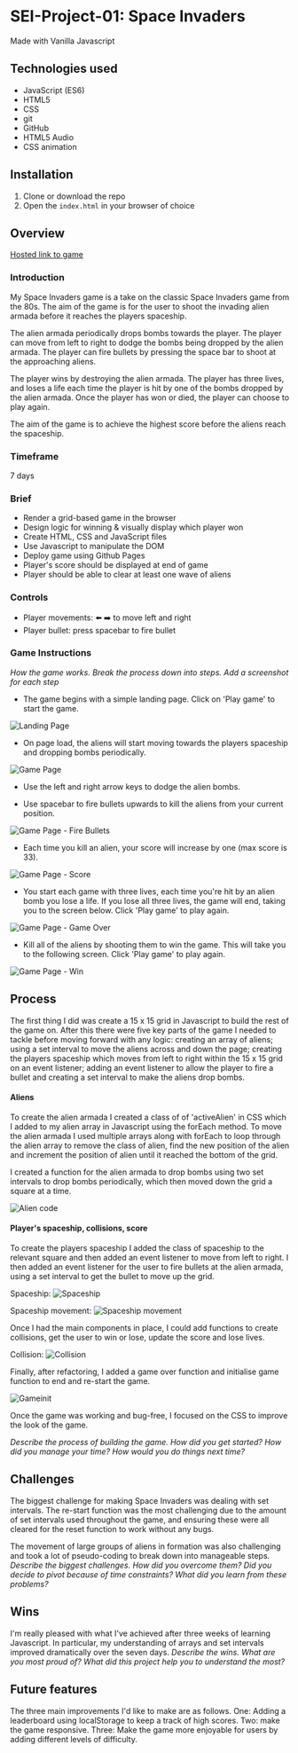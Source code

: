 # SEI-Project-01: Space Invaders
Made with Vanilla Javascript

## Technologies used

* JavaScript (ES6)
* HTML5
* CSS
* git
* GitHub
* HTML5 Audio
* CSS animation

## Installation

1. Clone or download the repo
1. Open the `index.html` in your browser of choice

## Overview

[Hosted link to game](https://emma3333.github.io/SEI-Project-01/)

### Introduction
My Space Invaders game is a take on the classic Space Invaders game from the 80s. The aim of the game is for the user to shoot the invading alien armada before it reaches the players spaceship.

The alien armada periodically drops bombs towards the player. The player can move from left to right to dodge the bombs being dropped by the alien armada. The player can fire bullets by pressing the space bar to shoot at the approaching aliens.

The player wins by destroying the alien armada. The player has three lives, and loses a life each time the player is hit by one of the bombs dropped by the alien armada. Once the player has won or died, the player can choose to play again.

The aim of the game is to achieve the highest score before the aliens reach the spaceship.

### Timeframe
7 days


### Brief

* Render a grid-based game in the browser
* Design logic for winning & visually display which player won
* Create HTML, CSS and JavaScript files
* Use Javascript to manipulate the DOM
* Deploy game using Github Pages
* Player's score should be displayed at end of game
* Player should be able to clear at least one wave of aliens

### Controls

* Player movements: :arrow_left: :arrow_right: to move left and right
* Player bullet: press spacebar to fire bullet

### Game Instructions
_How the game works. Break the process down into steps. Add a screenshot for each step_

* The game begins with a simple landing page. Click on 'Play game' to start the game.

![Landing Page](https://user-images.githubusercontent.com/35655626/55621277-fa710d00-5794-11e9-8894-3cdc900f6e7e.png)

* On page load, the aliens will start moving towards the players spaceship and dropping bombs periodically.

![Game Page](https://user-images.githubusercontent.com/35655626/55621446-6eabb080-5795-11e9-89b2-946a727774df.png)

* Use the left and right arrow keys to dodge the alien bombs.

* Use spacebar to fire bullets upwards to kill the aliens from your current position.

![Game Page - Fire Bullets](https://user-images.githubusercontent.com/35655626/55621697-2476ff00-5796-11e9-9b52-6b696a11848c.png)

* Each time you kill an alien, your score will increase by one (max score is 33).

![Game Page - Score](https://user-images.githubusercontent.com/35655626/55621885-a5ce9180-5796-11e9-88d0-de428dbccfac.png)

* You start each game with three lives, each time you're hit by an alien bomb you lose a life. If you lose all three lives, the game will end, taking you to the screen below. Click 'Play game' to play again.

![Game Page - Game Over](https://user-images.githubusercontent.com/35655626/55622115-402ed500-5797-11e9-81e2-beedc68a2c9e.png)

* Kill all of the aliens by shooting them to win the game. This will take you to the following screen. Click 'Play game' to play again.

![Game Page - Win](https://user-images.githubusercontent.com/35655626/55622230-884df780-5797-11e9-9f0b-7abdbd81cec7.png)

## Process
The first thing I did was create a 15 x 15 grid in Javascript to build the rest of the game on. After this there were five key parts of the game I needed to tackle before moving forward with any logic: creating an array of aliens; using a set interval to move the aliens across and down the page; creating the players spaceship which moves from left to right within the 15 x 15 grid on an event listener; adding an event listener to allow the player to fire a bullet and creating a set interval to make the aliens drop bombs.

#### Aliens
To create the alien armada I created a class of of 'activeAlien' in CSS which I added to my alien array in Javascript using the forEach method. To move the alien armada I used multiple arrays along with forEach to loop through the alien array to remove the class of alien, find the new position of the alien and increment the position of alien until it reached the bottom of the grid.

I created a function for the alien armada to drop bombs using two set intervals to drop bombs periodically, which then moved down the grid a square at a time.

![Alien code](https://user-images.githubusercontent.com/35655626/58288641-23347c80-7dac-11e9-9673-b78850d86bb5.png)

#### Player's spaceship, collisions, score
To create the players spaceship I added the class of spaceship to the relevant square and then added an event listener to move from left to right. I then added an event listener for the user to fire bullets at the alien armada, using a set interval to get the bullet to move up the grid.

Spaceship:
![Spaceship](https://user-images.githubusercontent.com/35655626/58288897-d00ef980-7dac-11e9-8a4d-fa70b1c9cb52.png)

Spaceship movement:
![Spaceship movement](https://user-images.githubusercontent.com/35655626/58288990-0ba9c380-7dad-11e9-809f-1fa9ce094e57.png)

Once I had the main components in place, I could add functions to create collisions, get the user to win or lose, update the score and lose lives.

Collision:
![Collision](https://user-images.githubusercontent.com/35655626/58289270-dce01d00-7dad-11e9-8515-3725bbc2c35e.png)

Finally, after refactoring, I added a game over function and initialise game function to end and re-start the game.

![Gameinit](https://user-images.githubusercontent.com/35655626/58289345-026d2680-7dae-11e9-8e54-3a85a1f63c4d.png)

Once the game was working and bug-free, I focused on the CSS to improve the look of the game.

_Describe the process of building the game. How did you get started? How did you manage your time? How would you do things next time?_

## Challenges
The biggest challenge for making Space Invaders was dealing with set intervals. The re-start function was the most challenging due to the amount of set intervals used throughout the game, and ensuring these were all cleared for the reset function to work without any bugs.

The movement of large groups of aliens in formation was also challenging and took a lot of pseudo-coding to break down into manageable steps.
_Describe the biggest challenges. How did you overcome them? Did you decide to pivot because of time constraints? What did you learn from these problems?_

## Wins
I'm really pleased with what I've achieved after three weeks of learning Javascript. In particular, my understanding of arrays and set intervals improved dramatically over the seven days.
_Describe the wins. What are you most proud of? What did this project help you to understand the most?_

## Future features
The three main improvements I'd like to make are as follows. One: Adding a leaderboard using localStorage to keep a track of high scores. Two: make the game responsive. Three: Make the game more enjoyable for users by adding different levels of difficulty.
